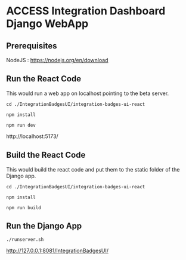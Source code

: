 # ACCESS Integration Dashboard Django WebApp

## Prerequisites

NodeJS : https://nodejs.org/en/download

## Run the React Code

This would run a web app on localhost pointing to the beta server.

`cd ./IntegrationBadgesUI/integration-badges-ui-react`

`npm install`

`npm run dev`

http://localhost:5173/

## Build the React Code

This would build the react code and put them to the static folder of the Django app.

`cd ./IntegrationBadgesUI/integration-badges-ui-react`

`npm install`

`npm run build`

## Run the Django App

`./runserver.sh`

http://127.0.0.1:8081/IntegrationBadgesUI/
